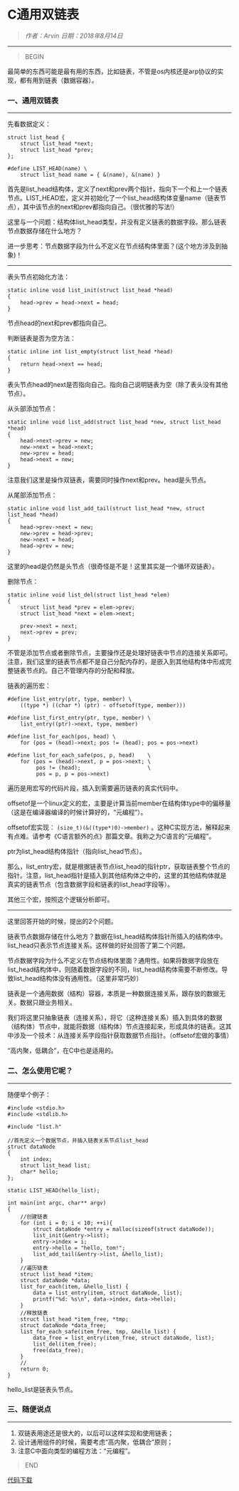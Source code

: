 
# C通用双链表

> *作者：Arvin 日期：2018年8月14日*

---------------------------------

>BEGIN

最简单的东西可能是最有用的东西，比如链表，不管是os内核还是arp协议的实现，都有用到链表（数据容器）。

### 一、通用双链表
---------------------------------

先看数据定义：

```
struct list_head {
    struct list_head *next;
    struct list_head *prev;
};

#define LIST_HEAD(name) \
    struct list_head name = { &(name), &(name) }

```

首先是list_head结构体，定义了next和prev两个指针，指向下一个和上一个链表节点。LIST_HEAD宏，定义并初始化了一个list_head结构体变量name（链表节点），其中该节点的next和prev都指向自己。（很优雅的写法!）

这里与一个问题：结构体list_head类型，并没有定义链表的数据字段。那么链表节点数据存储在什么地方？

进一步思考：节点数据字段为什么不定义在节点结构体里面？(这个地方涉及到抽象)！

--------------------------------

表头节点初始化方法：

```
static inline void list_init(struct list_head *head)
{
    head->prev = head->next = head;
}

```

节点head的next和prev都指向自己。

判断链表是否为空方法：

```
static inline int list_empty(struct list_head *head)
{
    return head->next == head;
}

```

表头节点head的next是否指向自己。指向自己说明链表为空（除了表头没有其他节点）。

从头部添加节点：

```
static inline void list_add(struct list_head *new, struct list_head *head)
{
    head->next->prev = new;
    new->next = head->next;
    new->prev = head;
    head->next = new;
}

```

注意我们这里是操作双链表，需要同时操作next和prev。head是头节点。

从尾部添加节点：

```
static inline void list_add_tail(struct list_head *new, struct list_head *head)
{
    head->prev->next = new;
    new->prev = head->prev;
    new->next = head;
    head->prev = new;
}

```

这里的head是仍然是头节点（很奇怪是不是！这里其实是一个循环双链表）。

删除节点：

```
static inline void list_del(struct list_head *elem)
{
    struct list_head *prev = elem->prev;
    struct list_head *next = elem->next;

    prev->next = next;
    next->prev = prev;
}

```

不管是添加节点或者删除节点，主要操作还是处理好链表中节点的连接关系即可。注意，我们这里的链表节点都不是自己分配内存的，是嵌入到其他结构体中形成完整链表节点的。自己不管理内存的分配和释放。

链表的遍历宏：

```
#define list_entry(ptr, type, member) \
    ((type *) ((char *) (ptr) - offsetof(type, member)))

#define list_first_entry(ptr, type, member) \
    list_entry((ptr)->next, type, member)

#define list_for_each(pos, head) \
    for (pos = (head)->next; pos != (head); pos = pos->next)

#define list_for_each_safe(pos, p, head)    \
    for (pos = (head)->next, p = pos->next; \
         pos != (head);                     \
         pos = p, p = pos->next)

```

遍历是用宏写的代码片段，插入到需要遍历链表的真实代码中。

offsetof是一个linux定义的宏，主要是计算当前member在结构体type中的偏移量（这是在编译器编译的时候计算好的，“元编程”）。

offsetof宏实现： ```(size_t)(&((type*)0)->member)``` 。这种C实现方法，解释起来有点难。请参考《C语言额外的点》那篇文章。我称之为C语言的“元编程”。

ptr为list_head结构体指针（指向list_head节点）。

那么，list_entry宏，就是根据链表节点list_head的指针ptr，获取链表整个节点的指针。注意，list_head指针是插入到其他结构体之中的，这里的其他结构体就是真实的链表节点（包含数据字段和链表的list_head字段等）。

其他三个宏，按照这个逻辑分析即可。

--------------------------------

这里回答开始的时候，提出的2个问题。

链表节点数据存储在什么地方？数据在list_head结构体指针所插入的结构体中。list_head只表示节点连接关系。这样做的好处回答了第二个问题。

节点数据字段为什么不定义在节点结构体里面？通用性。如果将数据字段放在list_head结构体中，则随着数据字段的不同，list_head结构体需要不断修改。导致list_head结构体没有通用性。（这里非常巧妙）

链表是一个通用数据（结构）容器，本质是一种数据连接关系，跟存放的数据无关。数据只跟业务相关。

我们将这里只抽象链表（连接关系），将它（这种连接关系）插入到具体的数据（结构体）节点中，就能将数据（结构体）节点连接起来，形成具体的链表。这其中涉及一个技术：从连接关系字段指针获取数据节点指针。（offsetof宏做的事情）

“高内聚，低耦合”，在C中也是适用的。


### 二、怎么使用它呢？
---------------------------------

随便举个例子：

```
#include <stdio.h>
#include <stdlib.h>

#include "list.h"

//首先定义一个数据节点，并插入链表关系节点list_head
struct dataNode
{
    int index;
    struct list_head list;
    char* hello; 
};

static LIST_HEAD(hello_list);

int main(int argc, char** argv)
{
    //创建链表
    for (int i = 0; i < 10; ++i){
        struct dataNode *entry = malloc(sizeof(struct dataNode));
        list_init(&entry->list);
        entry->index = i;
        entry->hello = "hello, tom!";
        list_add_tail(&entry->list, &hello_list);
    }
    //遍历链表
    struct list_head *item;
    struct dataNode *data;
    list_for_each(item, &hello_list) {
        data = list_entry(item, struct dataNode, list);
        printf("%d: %s\n", data->index, data->hello);
    }
    //释放链表
    struct list_head *item_free, *tmp;
    struct dataNode *data_free;
    list_for_each_safe(item_free, tmp, &hello_list) {
        data_free = list_entry(item_free, struct dataNode, list);
        list_del(item_free);
        free(data_free);
    }
    //
    return 0;
}

```

hello_list是链表头节点。


### 三、随便说点
---------------------------------

1. 双链表用途还是很大的，以后可以这样实现和使用链表；
2. 设计通用组件的时候，需要考虑“高内聚，低耦合”原则；
3. 注意C中面向类型的编程方法：“元编程”。

>END

[代码下载](documents/list.zip)

